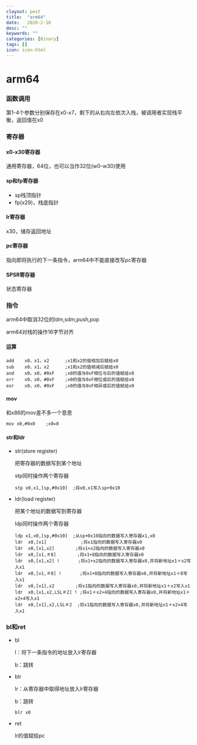 ```yaml
---
clayout: post
title:  "arm64"
date:   2020-2-10
desc: ""
keywords: ""
categories: [Binary]
tags: []
icon: icon-html
---
```


# arm64

### 函数调用

第1-4个参数分别保存在x0-x7，剩下的从右向左依次入栈，被调用者实现栈平衡，返回值在x0



### 寄存器

#### x0-x30寄存器

通用寄存器，64位，也可以当作32位(w0-w30)使用

#### sp和fp寄存器

* sp栈顶指针
* fp(x29)，栈底指针


#### lr寄存器

x30，储存返回地址

#### pc寄存器

指向即将执行的下一条指令，arm64中不能直接改写pc寄存器

#### SPSR寄存器

状态寄存器



### 指令

arm64中取消32位的ldm,sdm,push,pop

arm64对栈的操作16字节对齐

#### 运算

```
add    x0，x1，x2      ;x1和x2的值相加后赋给x0
sub    x0，x1，x2      ;x1和x2的值相减后赋给x0
and    x0，x0，#0xF    ;x0的值与0xF相位与后的值赋给x0
orr    x0，x0，#0xF    ;x0的值与0xF相位或后的值赋给x0
eor    x0，x0，#0xF    ;x0的值与0xF相异或后的值赋给x0
```

#### mov

和x86的mov差不多一个意思

```
mov x0,#0x0    ;x0=0
```


#### str和ldr

* str(store register)

  把寄存器的数据写到某个地址

  stp同时操作两个寄存器

  ```
  stp x0,x1,[sp,#0x10]	;将x0,x1写入sp+0x10
  ```

* ldr(load register)

  把某个地址的数据写到寄存器

  ldp同时操作两个寄存器

  ```
  ldp x1,x0,[sp,#0x10]	;从sp+0x10指向的数据写入寄存器x1,x0
  ldr  x0,[x1]             ;将x1指向的数据写入寄存器x0
  ldr  x0,[x1,x2]        ;将x1+x2指向的数据写入寄存器x0
  ldr  x0,[x1,＃8]        ;将x1+8指向的数据写入寄存器x0
  ldr  x0,[x1,x2] !       ;将x1+x2指向的数据写入寄存器x0,并将新地址x1＋x2写入x1
  ldr  x0,[x1,＃8] !       ;将x1+8指向的数据写入寄存器x0,并将新地址x1＋8写入x1
  ldr  x0,[x1],x2        ;将x1指向的数据写入寄存器x0,并将新地址x1＋x2写入x1
  ldr  x0,[x1,x2,LSL＃2] ! ;将x1＋x2×4指向的数据写入寄存器x0,并将新地址x1＋x2×4写入x1
  ldr  x0,[x1],x2,LSL＃2  ;将x1指向的数据写入寄存器x0,并将新地址x1＋x2×4写入x1
  ```

### bl和ret

* bl

  l：将下一条指令的地址放入lr寄存器

  b：跳转

* blr

  lr：从寄存器中取得地址放入lr寄存器

  b：跳转

  ```
  blr x0
  ```

  

* ret

  lr的值赋给pc

  

